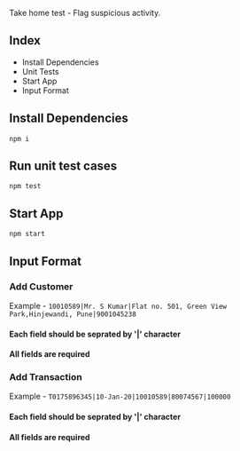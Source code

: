 Take home test - Flag suspicious activity.

## Index
* Install Dependencies
* Unit Tests
* Start App
* Input Format

## Install Dependencies
```
npm i
```

## Run unit test cases

```
npm test
```


## Start App

```
npm start
```

## Input Format

### Add Customer
Example - 
``` 10010589|Mr. S Kumar|Flat no. 501, Green View Park,Hinjewandi, Pune|9001045238 ```
#### Each field should be seprated by '|' character
#### All fields are required

### Add Transaction
Example - 
``` T0175896345|10-Jan-20|10010589|80074567|100000 ```
#### Each field should be seprated by '|' character
#### All fields are required

